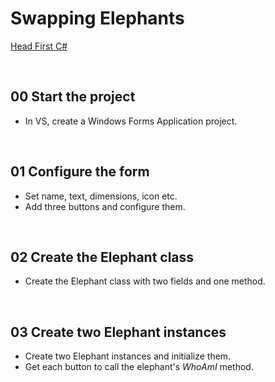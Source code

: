 # Swapping Elephants
[Head First C#](http://www.headfirstlabs.com/books//hfcsharp/)

&nbsp;
## 00 Start the project
* In VS, create a Windows Forms Application project.

&nbsp;
## 01 Configure the form
* Set name, text, dimensions, icon etc.
* Add three buttons and configure them.

&nbsp;
## 02 Create the Elephant class
* Create the Elephant class with two fields and one method.

&nbsp;
## 03 Create two Elephant instances
* Create two Elephant instances and initialize them.
* Get each button to call the elephant's *WhoAmI* method.
